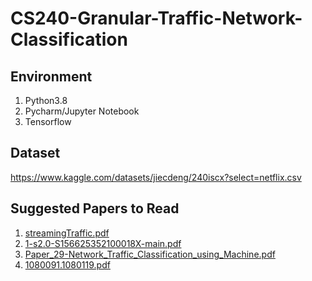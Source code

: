 # CS240-Granular-Traffic-Network-Classification
## Environment
1. Python3.8
2. Pycharm/Jupyter Notebook
3. Tensorflow

## Dataset
https://www.kaggle.com/datasets/jiecdeng/240iscx?select=netflix.csv

## Suggested Papers to Read
1. [streamingTraffic.pdf](https://github.com/jiechengdeng/CS240-Granular-Traffic-Network-Classification/files/9892343/streamingTraffic.pdf)
2. [1-s2.0-S156625352100018X-main.pdf](https://github.com/jiechengdeng/CS240-Granular-Traffic-Network-Classification/files/9892348/1-s2.0-S156625352100018X-main.pdf)
3. [Paper_29-Network_Traffic_Classification_using_Machine.pdf](https://github.com/jiechengdeng/CS240-Granular-Traffic-Network-Classification/files/9892347/Paper_29-Network_Traffic_Classification_using_Machine.pdf)
4. [1080091.1080119.pdf](https://github.com/jiechengdeng/CS240-Granular-Traffic-Network-Classification/files/9915614/1080091.1080119.pdf)

